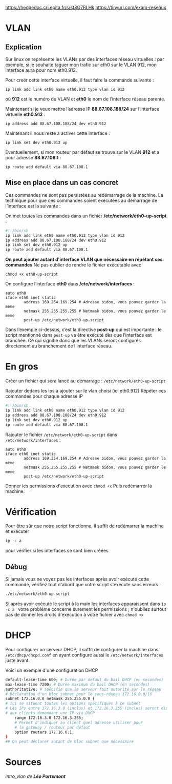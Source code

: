 https://hedgedoc.cri.epita.fr/s/st3O7RLHk
https://tinyurl.com/exam-reseaux
# VLAN

## Explication
Sur linux on représente les VLANs par des interfaces réseau virtuelles : par exemple, si je souhaite taguer mon trafic sur eth0 sur le VLAN 912, mon interface aura pour nom eth0.912.

Pour creér cette interface virtuelle, il faut faire la commande suivante :
``` 
ip link add link eth0 name eth0.912 type vlan id 912
```

où **912** est le numéro du VLAN et **eth0** le nom de l’interface réseau parente.

Maintenant si je veux mettre l’adresse IP **88.67.108.188/24** sur l’interface virtuelle **eth0.912** :
```
ip address add 88.67.108.188/24 dev eth0.912
```

Maintenant il nous reste à activer cette interface :

``` 
ip link set dev eth0.912 up
```

Éventuellement, si mon routeur par défaut se trouve sur le VLAN **912** et a pour adresse **88.67.108.1** : 

```
ip route add default via 88.67.108.1
```

## Mise en place dans un cas concret
Ces commandes ne sont pas persistées au redémarrage de la machine. La technique pour que ces commandes soient exécutées au démarrage de l’interface est la suivante :

On met toutes les commandes dans un fichier **/etc/network/eth0-up-script** :
```bash
#! /bin/sh
ip link add link eth0 name eth0.912 type vlan id 912
ip address add 88.67.108.188/24 dev eth0.912
ip link set dev eth0.912 up
ip route add default via 88.67.108.1
```

**On peut ajouter autant d'interface VLAN que nécessaire en répétant ces commandes**
Ne pas oublier de rendre le fichier exécutable avec
```
chmod +x eth0-up-script
```
On configure l’interface **eth0** dans **/etc/network/interfaces** :
```
auto eth0
iface eth0 inet static
        address 169.254.169.254 # Adresse bidon, vous pouvez garder la même
        netmask 255.255.255.255 # Netmask bidon, vous pouvez garder le meme
        post-up /etc/network/eth0-up-script
```
Dans l’exemple ci-dessus, c’est la directive **post-up** qui est importante : le script mentionné dans ```post-up``` va être exécuté dès que l’interface est branchée. Ce qui signifie donc que les VLANs seront configurés directement au branchement de l’interface réseau.

# En gros

Créer un fichier qui sera lancé au démarrage : ```/etc/network/eth0-up-script```

Rajouter dedans les ips à ajouter sur le vlan choisi (ici eth0.912) 
Répéter ces commandes pour chaque adresse IP
```bash
#! /bin/sh
ip link add link eth0 name eth0.912 type vlan id 912
ip address add 88.67.108.188/24 dev eth0.912
ip link set dev eth0.912 up
ip route add default via 88.67.108.1
```

Rajouter le fichier ```/etc/network/eth0-up-script``` dans ```/etc/network/interfaces``` : 
```
auto eth0
iface eth0 inet static
        address 169.254.169.254 # Adresse bidon, vous pouvez garder la même
        netmask 255.255.255.255 # Netmask bidon, vous pouvez garder le meme
        post-up /etc/network/eth0-up-script
```
Donner les permissions d'execution avec ```chmod +x```
Puis redémarrer la machine.

# Vérification

Pour être sûr que notre script fonctionne, il suffit de redémarrer la machine et exécuter
```bash
ip -c a
```
pour vérifier si les interfaces se sont bien créées 

## Débug

Si jamais vous ne voyez pas les interfaces après avoir exécuté cette commande, vérifiez tout d'abord que votre script s'execute sans erreurs : 
```bash
./etc/network/eth0-up-script
```
Si après avoir exécuté le script à la main les interfaces apparaissent dans  ```ìp -c a ``` votre problème concerne surement les permissions ; n'oubliez surtout pas de donner les droits d'execution à votre fichier avec ```chmod +x```

# DHCP

Pour configurer un serveur DHCP, il suffit de configurer la machine dans ```/etc/dhcp/dhcpd.conf``` en ayant configuré aussi le ```/etc/network/interfaces``` juste avant.

Voici un exemple d'une configuration DHCP

```bash 
default-lease-time 600; # Durée par défaut du bail DHCP (en secondes)
max-lease-time 7200; # Durée maximum du bail DHCP (en secondes)
authoritative; # spécifie que le serveur fait autorité sur le réseau
# Déclaration d'un bloc subnet pour le sous-réseau 172.16.0.0/16
subnet 172.16.0.0 netmask 255.255.0.0 {
# Ici se situent toutes les options spécifiques à ce subnet
# Les IPs entre 172.16.3.0 (inclus) et 172.16.3.255 (inclus) seront distribuées
# aux clients demandant une IP via DHCP
    range 172.16.3.0 172.16.3.255;
    # Permet d'indiquer au client quel adresse utiliser pour
    # la gateway / routeur par défaut
    option routers 172.16.0.1;
}
## On peut déclarer autant de bloc subnet que nécessaire
````


# Sources

*intro_vlan de **Léo Portemont***
